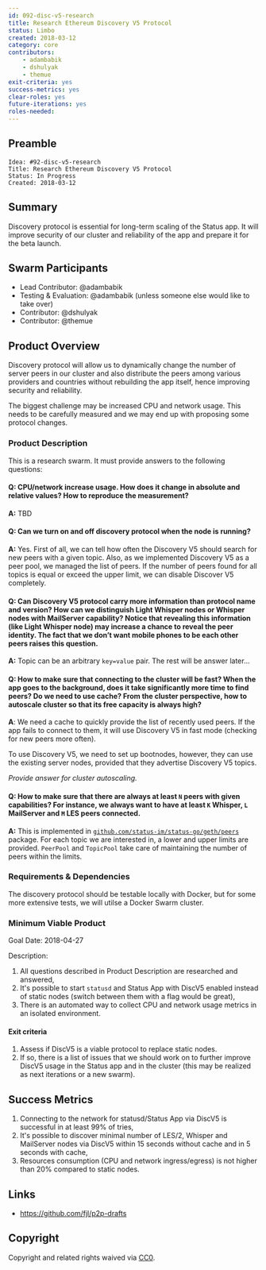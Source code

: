 ```yaml
---
id: 092-disc-v5-research
title: Research Ethereum Discovery V5 Protocol
status: Limbo
created: 2018-03-12
category: core
contributors:
    - adambabik
    - dshulyak
    - themue
exit-criteria: yes
success-metrics: yes
clear-roles: yes
future-iterations: yes
roles-needed:
---
```


## Preamble

    Idea: #92-disc-v5-research
    Title: Research Ethereum Discovery V5 Protocol
    Status: In Progress
    Created: 2018-03-12

## Summary
Discovery protocol is essential for long-term scaling of the Status app. It will improve security of our cluster and reliability of the app and prepare it for the beta launch.

## Swarm Participants
- Lead Contributor: @adambabik
- Testing & Evaluation: @adambabik (unless someone else would like to take over)
- Contributor: @dshulyak
- Contributor: @themue

## Product Overview
Discovery protocol will allow us to dynamically change the number of server peers in our cluster and also distribute the peers among various providers and countries without rebuilding the app itself, hence improving security and reliability.

The biggest challenge may be increased CPU and network usage. This needs to be carefully measured and we may end up with proposing some protocol changes.

### Product Description

This is a research swarm. It must provide answers to the following questions:

#### Q: CPU/network increase usage. How does it change in absolute and relative values? How to reproduce the measurement?

**A:** TBD


#### Q: Can we turn on and off discovery protocol when the node is running?

**A:** Yes. First of all, we can tell how often the Discovery V5 should search for new peers with a given topic. Also, as we implemented Discovery V5 as a peer pool, we managed the list of peers. If the number of peers found for all topics is equal or exceed the upper limit, we can disable Discover V5 completely.


#### Q: Can Discovery V5 protocol carry more information than protocol name and version? How can we distinguish Light Whisper nodes or Whisper nodes with MailServer capability? Notice that revealing this information (like Light Whisper node) may increase a chance to reveal the peer identity. The fact that we don’t want mobile phones to be each other peers raises this question.

**A:** Topic can be an arbitrary `key=value` pair. The rest will be answer later...


#### Q: How to make sure that connecting to the cluster will be fast? When the app goes to the background, does it take significantly more time to find peers? Do we need to use cache? From the cluster perspective, how to autoscale cluster so that its free capacity is always high?

**A**: We need a cache to quickly provide the list of recently used peers. If the app fails to connect to them, it will use Discovery V5 in fast mode (checking for new peers more often).

To use Discovery V5, we need to set up bootnodes, however, they can use the existing server nodes, provided that they advertise Discovery V5 topics.

*Provide answer for cluster autoscaling.*


#### Q: How to make sure that there are always at least `N` peers with given capabilities? For instance, we always want to have at least `K` Whisper, `L` MailServer and `M` LES peers connected.

**A:** This is implemented in [`github.com/status-im/status-go/geth/peers`](https://github.com/status-im/status-go/tree/develop/geth/peers) package. For each topic we are interested in, a lower and upper limits are provided. `PeerPool` and `TopicPool` take care of maintaining the number of peers within the limits.


### Requirements & Dependencies
The discovery protocol should be testable locally with Docker, but for some more extensive tests, we will utilse a Docker Swarm cluster.

### Minimum Viable Product
Goal Date: 2018-04-27

Description:
1. All questions described in Product Description are researched and answered,
1. It's possible to start `statusd` and Status App with DiscV5 enabled instead of static nodes (switch between them with a flag would be great),
1. There is an automated way to collect CPU and network usage metrics in an isolated environment.

#### Exit criteria

1. Assess if DiscV5 is a viable protocol to replace static nodes.
1. If so, there is a list of issues that we should work on to further improve DiscV5 usage in the Status app and in the cluster (this may be realized as next iterations or a new swarm).

## Success Metrics
1. Connecting to the network for statusd/Status App via DiscV5 is successful in at least 99% of tries,
1. It's possible to discover minimal number of LES/2, Whisper and MailServer nodes via DiscV5 within 15 seconds without cache and in 5 seconds with cache,
1. Resources consumption (CPU and network ingress/egress) is not higher than 20% compared to static nodes.

## Links
* https://github.com/fjl/p2p-drafts

## Copyright
Copyright and related rights waived via [CC0](https://creativecommons.org/publicdomain/zero/1.0/).

